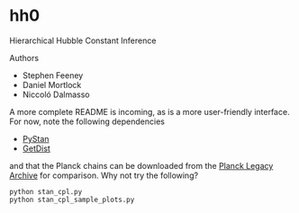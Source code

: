 # hh0
Hierarchical Hubble Constant Inference

Authors
 - Stephen Feeney
 - Daniel Mortlock
 - Niccoló Dalmasso

A more complete README is incoming, as is a more user-friendly interface. For now, note the following dependencies

 - [PyStan](https://pystan.readthedocs.io/en/latest/)
 - [GetDist](http://getdist.readthedocs.io/en/latest/intro.html)

and that the Planck chains can be downloaded from the [Planck Legacy Archive](http://pla.esac.esa.int/pla/#cosmology) for comparison. Why not try the following?
```
python stan_cpl.py
python stan_cpl_sample_plots.py
```

